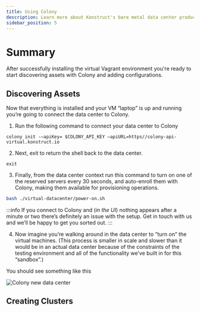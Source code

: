 ```yaml
---
title: Using Colony
description: Learn more about Konstruct's bare metal data center product
sidebar_position: 5
---
```

# Summary
After successfully installing the virtual Vagrant environment you're ready to start discovering assets with Colony and adding configurations.

## Discovering Assets

Now that everything is installed and your VM “laptop” is up and running you’re going to connect the data center to Colony.

1. Run the following command to connect your data center to Colony

```
colony init -–apiKey= $COLONY_API_KEY –apiURL=https//colony-api-virtual.konstruct.io
```
2. Next, exit to return the shell back to the data center.
   
```
exit
```
3. Finally, from the data center context run this command to turn on one of the reserved servers every 30 seconds, and auto-enroll them with Colony, making them available for provisioning operations.

```bash
bash ./virtual-datacenter/power-on.sh
```

:::info
If you connect to Colony and (*in the UI*) nothing appears after a minute or two there’s definitely an issue with the setup. Get in touch with us and we’ll be happy to get you sorted out. 
:::

4. Now imagine you’re walking around in the data center to “turn on” the virtual machines. (This process is smaller in scale and slower than it would be in an actual data center because of the constraints of the testing environment and all of the functionality we’ve built in for this “sandbox”.)

You should see something like this

![Colony new data center](./img/colony/newdatacenter.png)



## Creating Clusters